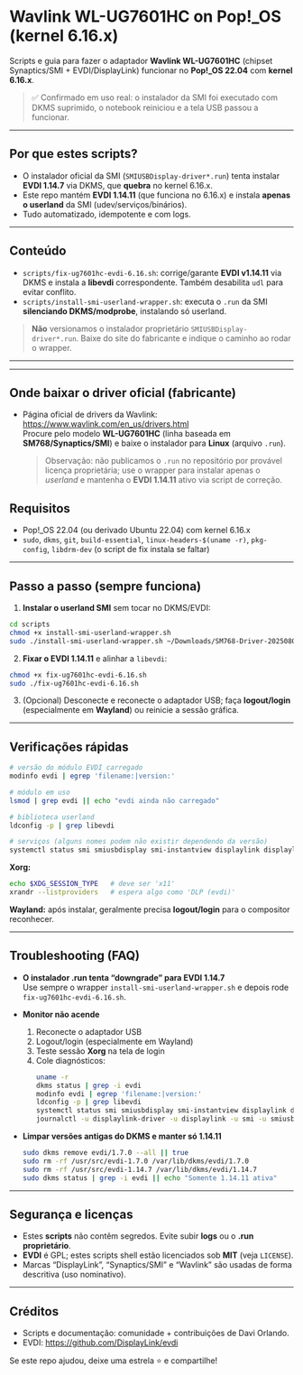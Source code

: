 
# Wavlink WL-UG7601HC on Pop!_OS (kernel 6.16.x)

Scripts e guia para fazer o adaptador **Wavlink WL-UG7601HC** (chipset Synaptics/SMI + EVDI/DisplayLink) funcionar no **Pop!_OS 22.04** com **kernel 6.16.x**.

> ✅ Confirmado em uso real: o instalador da SMI foi executado com DKMS suprimido, o notebook reiniciou e a tela USB passou a funcionar.

---

## Por que estes scripts?

- O instalador oficial da SMI (`SMIUSBDisplay-driver*.run`) tenta instalar **EVDI 1.14.7** via DKMS, que **quebra** no kernel 6.16.x.
- Este repo mantém **EVDI 1.14.11** (que funciona no 6.16.x) e instala **apenas o userland** da SMI (udev/serviços/binários).
- Tudo automatizado, idempotente e com logs.

---

## Conteúdo

- `scripts/fix-ug7601hc-evdi-6.16.sh`: corrige/garante **EVDI v1.14.11** via DKMS e instala a **libevdi** correspondente. Também desabilita `udl` para evitar conflito.
- `scripts/install-smi-userland-wrapper.sh`: executa o `.run` da SMI **silenciando DKMS/modprobe**, instalando só userland.

> **Não** versionamos o instalador proprietário `SMIUSBDisplay-driver*.run`. Baixe do site do fabricante e indique o caminho ao rodar o wrapper.

---


---

## Onde baixar o driver oficial (fabricante)

- Página oficial de drivers da Wavlink: <https://www.wavlink.com/en_us/drivers.html>  
  Procure pelo modelo **WL-UG7601HC** (linha baseada em **SM768/Synaptics/SMI**) e baixe o instalador para **Linux** (arquivo `.run`).  
  > Observação: não publicamos o `.run` no repositório por provável licença proprietária; use o wrapper para instalar apenas o *userland* e mantenha o **EVDI 1.14.11** ativo via script de correção.

## Requisitos

- Pop!_OS 22.04 (ou derivado Ubuntu 22.04) com kernel 6.16.x
- `sudo`, `dkms`, `git`, `build-essential`, `linux-headers-$(uname -r)`, `pkg-config`, `libdrm-dev` (o script de fix instala se faltar)

---

## Passo a passo (sempre funciona)

1) **Instalar o userland SMI** sem tocar no DKMS/EVDI:

```bash
cd scripts
chmod +x install-smi-userland-wrapper.sh
sudo ./install-smi-userland-wrapper.sh ~/Downloads/SM768-Driver-20250808/SMIUSBDisplay-driver.2.22.1.0.run
```

2) **Fixar o EVDI 1.14.11** e alinhar a `libevdi`:

```bash
chmod +x fix-ug7601hc-evdi-6.16.sh
sudo ./fix-ug7601hc-evdi-6.16.sh
```

3) (Opcional) Desconecte e reconecte o adaptador USB; faça **logout/login** (especialmente em **Wayland**) ou reinicie a sessão gráfica.

---

## Verificações rápidas

```bash
# versão do módulo EVDI carregado
modinfo evdi | egrep 'filename:|version:'

# módulo em uso
lsmod | grep evdi || echo "evdi ainda não carregado"

# biblioteca userland
ldconfig -p | grep libevdi

# serviços (alguns nomes podem não existir dependendo da versão)
systemctl status smi smiusbdisplay smi-instantview displaylink displaylink-driver --no-pager --full
```

**Xorg:**

```bash
echo $XDG_SESSION_TYPE   # deve ser 'x11'
xrandr --listproviders   # espera algo como 'DLP (evdi)'
```

**Wayland:** após instalar, geralmente precisa **logout/login** para o compositor reconhecer.

---

## Troubleshooting (FAQ)

- **O instalador .run tenta “downgrade” para EVDI 1.14.7**  
  Use sempre o wrapper `install-smi-userland-wrapper.sh` e depois rode `fix-ug7601hc-evdi-6.16.sh`.

- **Monitor não acende**  
  1) Reconecte o adaptador USB  
  2) Logout/login (especialmente em Wayland)  
  3) Teste sessão **Xorg** na tela de login  
  4) Cole diagnósticos:
     ```bash
     uname -r
     dkms status | grep -i evdi
     modinfo evdi | egrep 'filename:|version:'
     ldconfig -p | grep libevdi
     systemctl status smi smiusbdisplay smi-instantview displaylink displaylink-driver --no-pager --full
     journalctl -u displaylink-driver -u displaylink -u smi -u smiusbdisplay -u smi-instantview --since "1 hour ago" --no-pager | tail -n 200
     ```

- **Limpar versões antigas do DKMS e manter só 1.14.11**  
  ```bash
  sudo dkms remove evdi/1.7.0 --all || true
  sudo rm -rf /usr/src/evdi-1.7.0 /var/lib/dkms/evdi/1.7.0
  sudo rm -rf /usr/src/evdi-1.14.7 /var/lib/dkms/evdi/1.14.7
  sudo dkms status | grep -i evdi || echo "Somente 1.14.11 ativa"
  ```

---

## Segurança e licenças

- Estes **scripts** não contêm segredos. Evite subir **logs** ou o **.run proprietário**.
- **EVDI** é GPL; estes scripts shell estão licenciados sob **MIT** (veja `LICENSE`).
- Marcas “DisplayLink”, “Synaptics/SMI” e “Wavlink” são usadas de forma descritiva (uso nominativo).

---


## Créditos

- Scripts e documentação: comunidade + contribuições de Davi Orlando.
- EVDI: https://github.com/DisplayLink/evdi

Se este repo ajudou, deixe uma estrela ⭐ e compartilhe!
